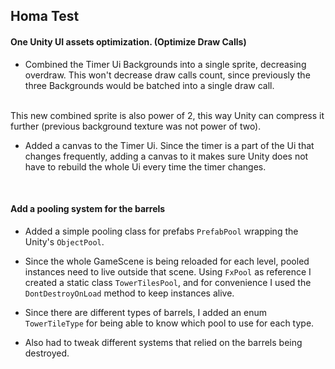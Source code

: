 ## Homa Test
#### One Unity UI assets optimization. (Optimize Draw Calls)
- Combined the Timer Ui Backgrounds into a single sprite, 
decreasing overdraw. This won't decrease draw calls count, since 
previously the three Backgrounds would be batched into a single draw call.
<br/>
This new combined sprite is also power of 2, this way Unity can compress it
further (previous background texture was not power of two).


- Added a canvas to the Timer Ui. Since the timer is a part of the Ui 
that changes frequently, adding a canvas to it makes sure Unity does not 
have to rebuild the whole Ui every time the timer changes.

<br/>

#### Add a pooling system for the barrels
- Added a simple pooling class for prefabs `PrefabPool` wrapping the Unity's
`ObjectPool`.


- Since the whole GameScene is being reloaded for each level, pooled 
instances need to live outside that scene. Using `FxPool` as reference 
I created a static class `TowerTilesPool`, and for convenience I 
used the `DontDestroyOnLoad` method to keep instances alive.


- Since there are different types of barrels, I added an enum `TowerTileType`
for being able to know which pool to use for each type.


- Also had to tweak different systems that relied on the barrels being
destroyed.